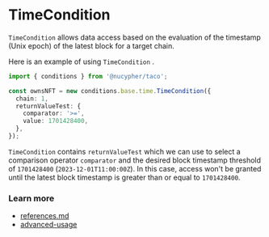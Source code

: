 # TimeCondition

`TimeCondition` allows data access based on the evaluation of the timestamp (Unix epoch) of the latest block for a target chain.

Here is an example of using  `TimeCondition` .

```typescript
import { conditions } from '@nucypher/taco';

const ownsNFT = new conditions.base.time.TimeCondition({
  chain: 1,
  returnValueTest: {
    comparator: '>=',
    value: 1701428400,
  },
});

```

`TimeCondition` contains `returnValueTest` which we can use to select a comparison operator `comparator` and the desired block timestamp threshold of `1701428400` (`2023-12-01T11:00:00Z`). In this case, access won't be granted until the latest block timestamp is greater than or equal to `1701428400`.

### Learn more&#x20;

* [references.md](../references.md "mention")
* [advanced-usage](../advanced-usage/ "mention")

